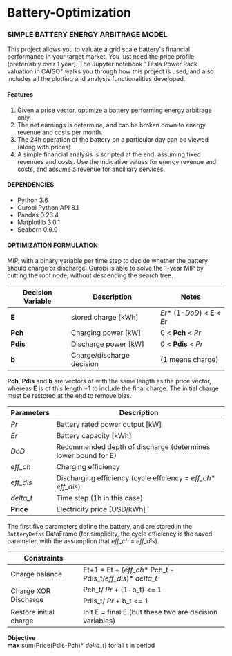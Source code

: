 # Battery-Optimization

### SIMPLE BATTERY ENERGY ARBITRAGE MODEL

This project allows you to valuate a grid scale battery's financial performance in your target market. You just need the price profile (preferrably over 1 year). The Jupyter notebook "Tesla Power Pack valuation in CAISO" walks you through how this project is used, and also includes all the plotting and analysis functionalities developed.

#### Features
1. Given a price vector, optimize a battery performing energy arbitrage only.
1. The net earnings is determine, and can be broken down to energy revenue and costs per month.
1. The 24h operation of the battery on a particular day can be viewed (along with prices)
1. A simple financial analysis is scripted at the end, assuming fixed revenues and costs. Use the indicative values for energy revenue and costs, and assume a revenue for ancilliary services.

#### DEPENDENCIES
  - Python 3.6
  - Gurobi Python API 8.1
  - Pandas 0.23.4
  - Matplotlib 3.0.1
  - Seaborn 0.9.0

#### OPTIMIZATION FORMULATION

MIP, with a binary variable per time step to decide whether the battery should charge or discharge. Gurobi is able to solve the 1-year MIP by cutting the root node, without descending the search tree.

Decision Variable | Description | Notes
------------ | ------------- | -------------
**E** | stored charge [kWh] | _Er_* (1-_DoD_) < **E** < _Er_
**Pch** | Charging power [kW] | 0 < **Pch** < _Pr_
**Pdis**| Discharge power [kW]| 0 < **Pdis** < _Pr_
**b** | Charge/discharge decision| (1 means charge)

  **Pch**, **Pdis** and **b** are vectors of with the same length as the price vector, whereas **E** is of this length +1 to include the final charge. The initial charge must be restored at the end to remove bias.
  
  
  Parameters | Description
  ------------ | -------------
  _Pr_ | Battery rated power output [kW]
  _Er_ | Battery capacity [kWh]
  _DoD_ | Recommended depth of discharge (determines lower bound for E)
  _eff_ch_ | Charging efficiency
  _eff_dis_ | Discharging efficiency (cycle effciency = _eff_ch_* _eff_dis_)
  _delta_t_ | Time step (1h in this case)
  **Price** | Electricity price [USD/kWh]
  
  The first five parameters define the battery, and are stored in the `BatteryDefns` DataFrame (for simplicity, the cycle efficiency is the saved parameter, with the assumption that _eff_ch_ =  _eff_dis_).
  
  <table>
    <thead>
        <tr>
            <th>Constraints</th>
            <th>&nbsp; </th>
        </tr>
    </thead>
    <tbody>
        <tr>         
            <td>Charge balance</td>
            <td>Et+1 = Et + (<i>eff_ch</i>* Pch_t - Pdis_t/<i>eff_dis</i>)* <i>delta_t</i></td>
        </tr>
        <tr>
            <td rowspan=2>Charge XOR Discharge</td>
            <td>Pch_t/ <i>Pr</i> + (1-b_t) <= 1 </td>
        </tr>
        <tr>
            <td>Pdis_t/ <i>Pr</i> + b_t <= 1 </td>
        </tr>
        <tr>
          <td> Restore initial charge </td>
          <td> Init E = final E (but these two are decision variables) </td>
        </tr>
    </tbody>
</table>

**Objective**    
**max** sum(Price(Pdis-Pch)* _delta_t_) for all t in period
